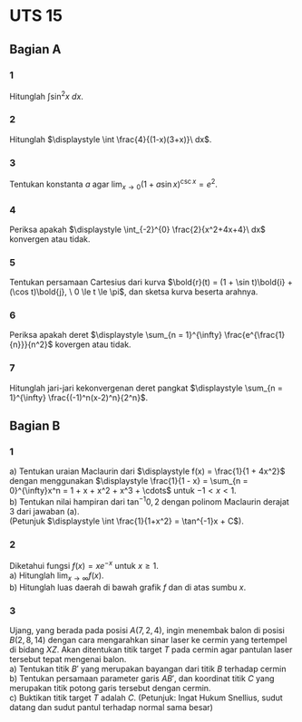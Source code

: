 # UTS 15

## Bagian A

### 1
Hitunglah $\displaystyle \int \sin^2 x\ dx$.

### 2
Hitunglah $\displaystyle \int \frac{4}{(1-x)(3+x)}\ dx$.

### 3
Tentukan konstanta $a$ agar $\displaystyle \lim_{x \rightarrow 0} (1 + a \sin x)^{\csc x} = e^2$.

### 4
Periksa apakah $\displaystyle \int_{-2}^{0} \frac{2}{x^2+4x+4}\ dx$ konvergen atau tidak.

### 5
Tentukan persamaan Cartesius dari kurva $\bold{r}(t) = (1 + \sin t)\bold{i} + (\cos t)\bold{j}, \ 0 \le t \le \pi$, dan sketsa kurva beserta arahnya.

### 6
Periksa apakah deret $\displaystyle \sum_{n = 1}^{\infty} \frac{e^{\frac{1}{n}}}{n^2}$ kovergen atau tidak.

### 7
Hitunglah jari-jari kekonvergenan deret pangkat $\displaystyle \sum_{n = 1}^{\infty} \frac{(-1)^n(x-2)^n}{2^n}$.

## Bagian B

### 1
a) Tentukan uraian Maclaurin dari $\displaystyle f(x) = \frac{1}{1 + 4x^2}$ dengan menggunakan $\displaystyle \frac{1}{1 - x} = \sum_{n = 0}^{\infty}x^n = 1 + x + x^2 + x^3 + \cdots$ untuk $-1 \lt x \lt 1$.  
b) Tentukan nilai hampiran dari $\tan^{-1} 0,2$ dengan polinom Maclaurin derajat $3$ dari jawaban (a).  
(Petunjuk $\displaystyle \int \frac{1}{1+x^2} = \tan^{-1}x + C$).  

### 2
Diketahui fungsi $f(x) = xe^{-x}$ untuk $x \ge 1$.  
a) Hitunglah $\displaystyle \lim_{x \rightarrow \infty}f(x)$.  
b) Hitunglah luas daerah di bawah grafik $f$ dan di atas sumbu $x$.  

### 3
Ujang, yang berada pada posisi $A(7, 2, 4)$, ingin menembak balon di posisi $B(2, 8, 14)$ dengan cara mengarahkan sinar laser ke cermin yang tertempel di bidang $XZ$. Akan ditentukan titik target $T$ pada cermin agar pantulan laser tersebut tepat mengenai balon.  
a) Tentukan titik $B'$ yang merupakan bayangan dari titik $B$ terhadap cermin  
b) Tentukan persamaan parameter garis $AB'$, dan koordinat titik $C$ yang merupakan titik potong garis tersebut dengan cermin.  
c) Buktikan titik target $T$ adalah $C$.
(Petunjuk: Ingat Hukum Snellius, sudut datang dan sudut pantul terhadap normal sama besar)